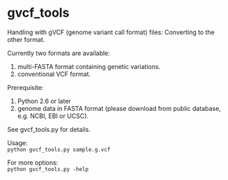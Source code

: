 gvcf_tools
==========

Handling with gVCF (genome variant call format) files:
Converting to the other format.

Currently two formats are available:

 1. multi-FASTA format containing genetic variations.
 2. conventional VCF format.

Prerequisite:  
 1. Python 2.6 or later  
 2. genome data in FASTA format (please download from public database, e.g. NCBI, EBI or UCSC).
    
See gvcf_tools.py for details.

Usage:  
  `python gvcf_tools.py sample.g.vcf`

For more options:  
  `python gvcf_tools.py -help` 
